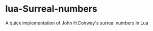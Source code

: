 lua-Surreal-numbers
===================

A quick implementation of John H.Conway's surreal numbers in Lua
